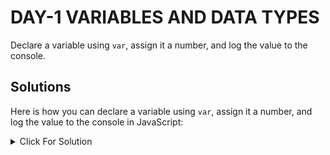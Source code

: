 # DAY-1 VARIABLES AND DATA TYPES

Declare a variable using `var`, assign it a number, and log the value to the console.

## Solutions

Here is how you can declare a variable using `var`, assign it a number, and log the value to the console in JavaScript:

<details>
  <summary>Click For Solution</summary>

```JS
var myNumber = 42;
console.log(myNumber);
```

### Explanation

This code declares a variable named `myNumber`, assigns it the value `42`, and then logs the value to the console.

</details>
